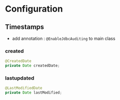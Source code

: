 # Configuration

## Timestamps

+ add annotation : `@EnableJdbcAuditing` to main class

### created

````java
@CreatedDate 
private Date createdDate;
````

### lastupdated

````java
@LastModifiedDate
private Date lastModified;
````